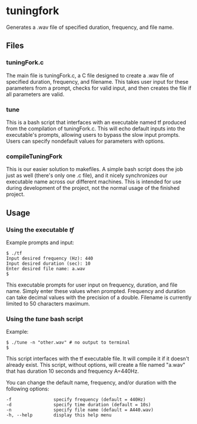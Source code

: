 tuningfork
==========

Generates a .wav file of specified duration, frequency, and file name.

Files
-----

### tuningFork.c

The main file is tuningFork.c, a C file designed to create a .wav file
of specified duration, frequency, and filename. This takes user input
for these parameters from a prompt, checks for valid input, and then
creates the file if all parameters are valid.

### tune

This is a bash script that interfaces with an executable named tf
produced from the compilation of tuningFork.c. This will echo default
inputs into the executable's prompts, allowing users to bypass the slow
input prompts. Users can specify nondefault values for parameters with
options.

### compileTuningFork

This is our easier solution to makefiles. A simple bash script does the
job just as well (there's only one .c file), and it nicely synchronizes
our executable name across our different machines. This is intended
for use during development of the project, not the normal usage of the
finished project.

Usage
-----

### Using the executable *tf*
Example prompts and input:
```
$ ./tf
Input desired frequency (Hz): 440
Input desired duration (sec): 10
Enter desired file name: a.wav
$
```
This executable prompts for user input on frequency, duration, and file
name. Simply enter these values when prompted. Frequency and duration can
take decimal values with the precision of a double. Filename is currently
limited to 50 characters maximum.

### Using the *tune* bash script
Example:
```
$ ./tune -n "other.wav" # no output to terminal
$
```
This script interfaces with the tf executable file. It will compile it if
it doesn't already exist. This script, without options, will create a file
named "a.wav" that has duration 10 seconds and frequency A=440Hz.

You can change the default name, frequency, and/or duration with the
following options:
```
-f                specify frequency (default = 440Hz)
-d                specify time duration (default = 10s)
-n                specify file name (default = A440.wav)
-h, --help        display this help menu
```
